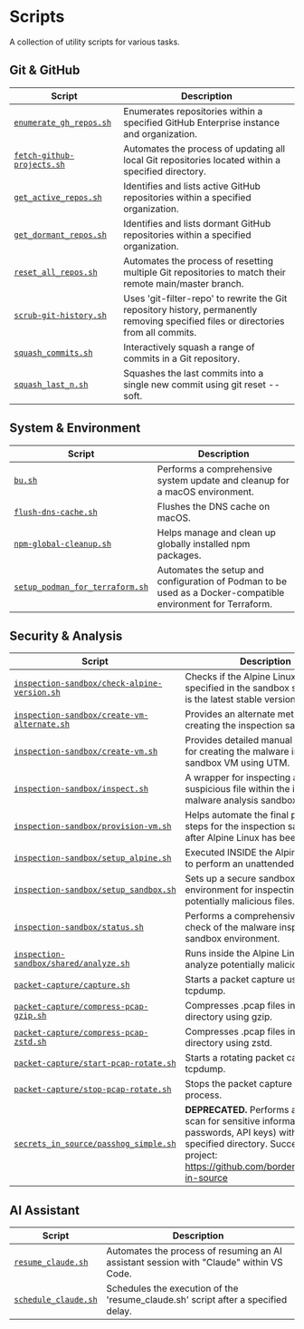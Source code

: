 # Scripts

A collection of utility scripts for various tasks.

## Git & GitHub

| Script | Description |
|---|---|
| [`enumerate_gh_repos.sh`](./enumerate_gh_repos.sh) | Enumerates repositories within a specified GitHub Enterprise instance and organization. |
| [`fetch-github-projects.sh`](./fetch-github-projects.sh) | Automates the process of updating all local Git repositories located within a specified directory. |
| [`get_active_repos.sh`](./get_active_repos.sh) | Identifies and lists active GitHub repositories within a specified organization. |
| [`get_dormant_repos.sh`](./get_dormant_repos.sh) | Identifies and lists dormant GitHub repositories within a specified organization. |
| [`reset_all_repos.sh`](./reset_all_repos.sh) | Automates the process of resetting multiple Git repositories to match their remote main/master branch. |
| [`scrub-git-history.sh`](./scrub-git-history.sh) | Uses 'git-filter-repo' to rewrite the Git repository history, permanently removing specified files or directories from all commits. |
| [`squash_commits.sh`](./squash_commits.sh) | Interactively squash a range of commits in a Git repository. |
| [`squash_last_n.sh`](./squash_last_n.sh) | Squashes the last <N> commits into a single new commit using git reset --soft. |

## System & Environment

| Script | Description |
|---|---|
| [`bu.sh`](./bu.sh) | Performs a comprehensive system update and cleanup for a macOS environment. |
| [`flush-dns-cache.sh`](./flush-dns-cache.sh) | Flushes the DNS cache on macOS. |
| [`npm-global-cleanup.sh`](./npm-global-cleanup.sh) | Helps manage and clean up globally installed npm packages. |
| [`setup_podman_for_terraform.sh`](./setup_podman_for_terraform.sh) | Automates the setup and configuration of Podman to be used as a Docker-compatible environment for Terraform. |

## Security & Analysis

| Script | Description |
|---|---|
| [`inspection-sandbox/check-alpine-version.sh`](./inspection-sandbox/check-alpine-version.sh) | Checks if the Alpine Linux version specified in the sandbox setup script is the latest stable version. |
| [`inspection-sandbox/create-vm-alternate.sh`](./inspection-sandbox/create-vm-alternate.sh) | Provides an alternate method for creating the inspection sandbox VM. |
| [`inspection-sandbox/create-vm.sh`](./inspection-sandbox/create-vm.sh) | Provides detailed manual instructions for creating the malware inspection sandbox VM using UTM. |
| [`inspection-sandbox/inspect.sh`](./inspection-sandbox/inspect.sh) | A wrapper for inspecting a suspicious file within the isolated malware analysis sandbox. |
| [`inspection-sandbox/provision-vm.sh`](./inspection-sandbox/provision-vm.sh) | Helps automate the final provisioning steps for the inspection sandbox VM after Alpine Linux has been installed. |
| [`inspection-sandbox/setup_alpine.sh`](./inspection-sandbox/setup_alpine.sh) | Executed INSIDE the Alpine Linux VM to perform an unattended installation. |
| [`inspection-sandbox/setup_sandbox.sh`](./inspection-sandbox/setup_sandbox.sh) | Sets up a secure sandbox environment for inspecting potentially malicious files. |
| [`inspection-sandbox/status.sh`](./inspection-sandbox/status.sh) | Performs a comprehensive health check of the malware inspection sandbox environment. |
| [`inspection-sandbox/shared/analyze.sh`](./inspection-sandbox/shared/analyze.sh) | Runs inside the Alpine Linux VM to analyze potentially malicious files. |
| [`packet-capture/capture.sh`](./packet-capture/capture.sh) | Starts a packet capture using tcpdump. |
| [`packet-capture/compress-pcap-gzip.sh`](./packet-capture/compress-pcap-gzip.sh) | Compresses .pcap files in a specified directory using gzip. |
| [`packet-capture/compress-pcap-zstd.sh`](./packet-capture/compress-pcap-zstd.sh) | Compresses .pcap files in a specified directory using zstd. |
| [`packet-capture/start-pcap-rotate.sh`](./packet-capture/start-pcap-rotate.sh) | Starts a rotating packet capture using tcpdump. |
| [`packet-capture/stop-pcap-rotate.sh`](./packet-capture/stop-pcap-rotate.sh) | Stops the packet capture rotation process. |
| [`secrets_in_source/passhog_simple.sh`](./secrets_in_source/passhog_simple.sh) | **DEPRECATED.** Performs a simplified scan for sensitive information (e.g., passwords, API keys) within files in a specified directory. Successor project: https://github.com/bordenet/secrets-in-source |

## AI Assistant

| Script | Description |
|---|---|
| [`resume_claude.sh`](./resume_claude.sh) | Automates the process of resuming an AI assistant session with "Claude" within VS Code. |
| [`schedule_claude.sh`](./schedule_claude.sh) | Schedules the execution of the 'resume_claude.sh' script after a specified delay. |
